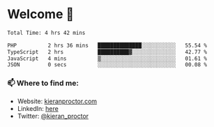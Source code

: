 # Welcome 🦘

<!--START_SECTION:waka-->

```txt
Total Time: 4 hrs 42 mins

PHP          2 hrs 36 mins   ██████████████░░░░░░░░░░░   55.54 %
TypeScript   2 hrs           ██████████▓░░░░░░░░░░░░░░   42.77 %
JavaScript   4 mins          ▒░░░░░░░░░░░░░░░░░░░░░░░░   01.61 %
JSON         0 secs          ░░░░░░░░░░░░░░░░░░░░░░░░░   00.08 %
```

<!--END_SECTION:waka-->

### 📫 Where to find me:

-   Website: [kieranproctor.com](https://kieranproctor.com/)
-   LinkedIn: [here](https://www.linkedin.com/in/kieran-proctor-086b5a159/)
-   Twitter: [@kieran_proctor](https://twitter.com/kieran_proctor)

